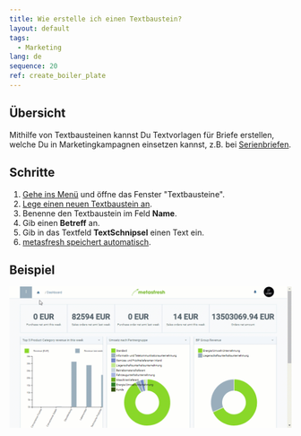 ```yaml
---
title: Wie erstelle ich einen Textbaustein?
layout: default
tags:
  - Marketing
lang: de
sequence: 20
ref: create_boiler_plate
---
```


## Übersicht
Mithilfe von Textbausteinen kannst Du Textvorlagen für Briefe erstellen, welche Du in Marketingkampagnen einsetzen kannst, z.B. bei [Serienbriefen](Serienbriefe_erstellen).

## Schritte
1. [Gehe ins Menü](Menu) und öffne das Fenster "Textbausteine".
1. [Lege einen neuen Textbaustein an](Neuer_Datensatz_Fenster_Webui).
1. Benenne den Textbaustein im Feld **Name**.
1. Gib einen **Betreff** an.
1. Gib in das Textfeld **TextSchnipsel** einen Text ein.
1. [metasfresh speichert automatisch](Speicheranzeige).

## Beispiel
![](assets/Textbaustein_erstellen.gif)
